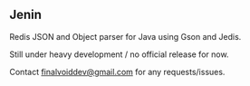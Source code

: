 ## Jenin

Redis JSON and Object parser for Java using Gson and Jedis.

Still under heavy development / no official release for now.

Contact finalvoiddev@gmail.com for any requests/issues.

